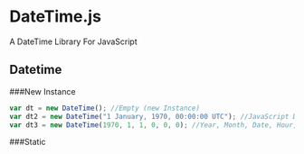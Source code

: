 # DateTime.js
A DateTime Library For JavaScript


## Datetime

###New Instance
```js
var dt = new DateTime(); //Empty (new Instance)
var dt2 = new DateTime("1 January, 1970, 00:00:00 UTC"); //JavaScript Date format
var dt3 = new DateTime(1970, 1, 1, 0, 0, 0); //Year, Month, Date, Hour, Minute, Second
```

###Static
```js


```
